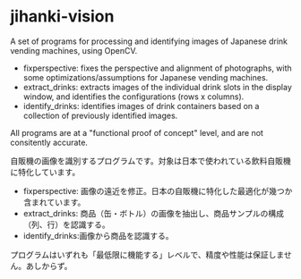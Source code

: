 # jihanki-vision
A set of programs for processing and identifying images of Japanese drink vending machines, using OpenCV.
- fixperspective: fixes the perspective and alignment of photographs, with some optimizations/assumptions for Japanese vending machines.
- extract_drinks: extracts images of the individual drink slots in the display window, and identifies the configurations (rows x columns).
- identify_drinks: identifies images of drink containers based on a collection of previously identified images.

All programs are at a "functional proof of concept" level, and are not consitently accurate. 

自販機の画像を識別するプログラムです。対象は日本で使われている飲料自販機に特化しています。
- fixperspective: 画像の遠近を修正。日本の自販機に特化した最適化が幾つか含まれています。
- extract_drinks: 商品（缶・ボトル）の画像を抽出し、商品サンプルの構成（列、行）を認識する。
- identify_drinks:画像から商品を認識する。

プログラムはいずれも「最低限に機能する」レベルで、精度や性能は保証しません。あしからず。
